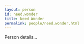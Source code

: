 ```yaml
---
layout: person
id: need.wonder
title: Need Wonder
permalink: people/need.wonder.html
---
```


Person details...